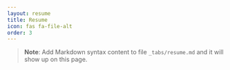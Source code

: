 ```yaml
---
layout: resume
title: Resume
icon: fas fa-file-alt
order: 3
---
```



> **Note**: Add Markdown syntax content to file `_tabs/resume.md` and it will show up on this page.
